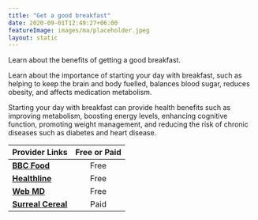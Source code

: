 ```yaml
---
title: "Get a good breakfast"
date: 2020-09-01T12:49:27+06:00
featureImage: images/ma/placeholder.jpeg
layout: static
---
```


Learn about the benefits of getting a good breakfast.

Learn about the importance of starting your day with breakfast, such as helping to keep the brain and body fuelled, balances blood sugar, reduces obesity, and affects medication metabolism.

Starting your day with breakfast can provide health benefits such as improving metabolism, boosting energy levels, enhancing cognitive function, promoting weight management, and reducing the risk of chronic diseases such as diabetes and heart disease.

| Provider Links      | Free or Paid  |  
| :-----------          | :--------------:      |  
| [**BBC Food**](https://www.bbcgoodfood.com/recipes/collection/healthy-breakfast-recipes) | Free | 
| [**Healthline**](https://www.healthline.com/health-news/breakfast-most-important-meal) | Free | 
| [**Web MD**](https://www.webmd.com/food-recipes/breakfast-lose-weight) | Free | 
| [**Surreal Cereal**](https://eatsurreal.co.uk/) | Paid | 
  

<br/><br/>






